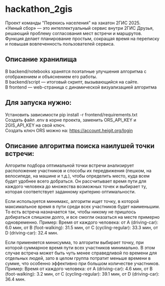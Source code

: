 # hackathon_2gis
Проект команды "Перекись населения" на хакатон 2ГИС 2025.<br>
«Умный сбор» — это интеллектуальный сервис внутри 2ГИС Друзья, решающий проблему согласования мест встречи и маршрутов.<br>
Функция делает планирование простым, сокращая время на переписку и повышая вовлеченность пользователей сервиса.

## Описание хранилища
В backend/notebooks хранятся поэтапные улучшения алгоритма с отображением и объяснением его работы.<br>
В backend/script — итоговый скрипт, вызывающийся на сайте.<br>
В frontend — web-страница с динамической визуализацией алгоритма

## Для запуска нужно:
Установить зависимости pip install -r frontend/requirements.txt<br>
Создать файл .env в корне проекта, заменить ORS_API_KEY и 2GIS_API_KEY на свой ключ.<br>
Создать ключ ORS можно на: https://account.heigit.org/login

## Описание алгоритма поиска наилушей точки встречи:
Алгоритм подбора оптимальной точки встречи анализирует расположение участников и способы их передвижения (пешком, на велосипеде, на машине и т.д.), чтобы определить место, куда всем будет удобнее всего добраться. Он рассчитывает время пути для каждого человека до множества возможных точек и выбирает ту, которая соответствует заданному критерию оптимальности.

Если используется минимакс, алгоритм ищет точку, в которой максимальное время в пути среди всех участников будет наименьшим. То есть встреча назначается так, чтобы никому не пришлось добираться слишком долго, и все смогли оказаться на месте примерно одновременно.
Пример: Время от каждого человека: от A (driving-car): 6.0 мин, от B (foot-walking): 31.5 мин, от C (cycling-regular): 33.3 мин, от D (driving-car): 32.4 мин.

Если применяется минисумма, то алгоритм выбирает точку, при которой суммарное время пути всех участников минимально. В этом случае встреча может быть чуть менее справедливой по времени для отдельных людей, зато в целом группа потратит меньше времени в сумме, что особенно эффективно при большом количестве участников.
Пример: Время от каждого человека: от A (driving-car): 4.6 мин, от B (foot-walking): 3.2 мин, от C (cycling-regular): 39.1 мин, от D (driving-car): 36.4 мин.

